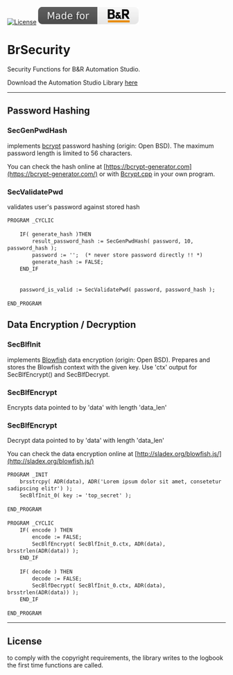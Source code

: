 [![License](https://img.shields.io/badge/License-BSD%204--Clause-blue.svg)](https://opensource.org/licenses/BSD-4-Clause) [![Made For B&R](https://github.com/hilch/BandR-badges/blob/main/Made-For-BrAutomation.svg)](https://www.br-automation.com)

# BrSecurity
Security Functions for B&amp;R Automation Studio.

Download the Automation Studio Library [here](https://github.com/hilch/BrSecurity/releases)

---
## Password Hashing

### SecGenPwdHash
implements [bcrypt](https://en.wikipedia.org/wiki/Bcrypt) password hashing (origin: Open BSD).
The maximum password length is limited to 56 characters. 

You can check the hash online at [https://bcrypt-generator.com](https://bcrypt-generator.com/) or with [Bcrypt.cpp](https://github.com/hilch/Bcrypt.cpp) in your own program.

### SecValidatePwd
validates user's password against stored hash
```
PROGRAM _CYCLIC

	IF( generate_hash )THEN	
		result_password_hash := SecGenPwdHash( password, 10, password_hash );
		password := '';  (* never store password directly !! *)
		generate_hash := FALSE;
	END_IF


	password_is_valid := SecValidatePwd( password, password_hash );
  
END_PROGRAM
```

## Data Encryption / Decryption

### SecBlfInit
implements [Blowfish]() data encryption (origin: Open BSD).
Prepares and stores the Blowfish context with the given key.
Use 'ctx' output for SecBlfEncrypt() and SecBlfDecrypt.

### SecBlfEncrypt
Encrypts data pointed to by 'data' with length 'data_len'

### SecBlfEncrypt
Decrypt data pointed to by 'data' with length 'data_len'

You can check the data encryption online at [http://sladex.org/blowfish.js/](http://sladex.org/blowfish.js/)

```
PROGRAM _INIT
	brsstrcpy( ADR(data), ADR('Lorem ipsum dolor sit amet, consetetur sadipscing elitr') );
	SecBlfInit_0( key := 'top_secret' );	
	
END_PROGRAM

PROGRAM _CYCLIC
	IF( encode ) THEN
		encode := FALSE;		
		SecBlfEncrypt( SecBlfInit_0.ctx, ADR(data), brsstrlen(ADR(data)) );
	END_IF
	
	IF( decode ) THEN
		decode := FALSE;
		SecBlfDecrypt( SecBlfInit_0.ctx, ADR(data), brsstrlen(ADR(data)) );		
	END_IF
	 
END_PROGRAM
```

---

## License
to comply with the copyright requirements, the library writes to the logbook the first time functions are called.


